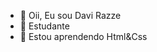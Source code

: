 - 👋 Oii, Eu sou Davi Razze
- 👀 Estudante
- 🌱 Estou aprendendo Html&Css

<!---
Davirazze/Davirazze is a ✨ special ✨ repository because its `README.md` (this file) appears on your GitHub profile.
You can click the Preview link to take a look at your changes.
--->
